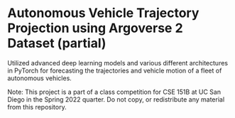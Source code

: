 # Autonomous Vehicle Trajectory Projection using Argoverse 2 Dataset (partial)
Utilized advanced deep learning models and various different architectures in PyTorch for forecasting the trajectories and vehicle motion of a fleet of autonomous vehicles. 

Note: This project is a part of a class competition for CSE 151B at UC San Diego in the Spring 2022 quarter. Do not copy, or redistribute any material from this repository. 
